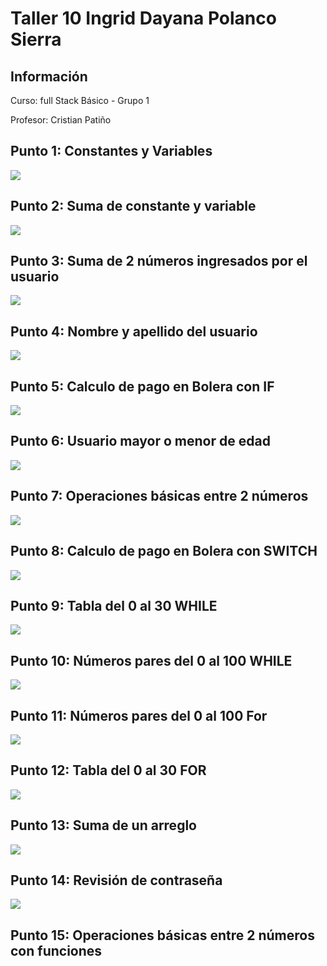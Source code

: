 <h1>Taller 10 Ingrid Dayana Polanco Sierra</h1>

<h2> Información</h2>
<p>Curso: full Stack Básico - Grupo 1 </p>
<p>Profesor: Cristian Patiño</p>

<h2> Punto 1: Constantes y Variables</h2>
<img src="./public/images/image-1.PNG">
<h2> Punto 2: Suma de constante y variable</h2>
<img src="./public/images/image-2.PNG">
<h2> Punto 3: Suma de 2 números ingresados por el usuario</h2>
<img src="./public/images/image-3.PNG">
<h2> Punto 4: Nombre y apellido del usuario</h2>
<img src="./public/images/image-4.PNG">
<h2> Punto 5: Calculo de pago en Bolera con IF</h2>
<img src="./public/images/image-5.PNG">
<h2> Punto 6: Usuario mayor o menor de edad</h2>
<img src="./public/images/image-6.PNG">
<h2> Punto 7: Operaciones básicas entre 2 números</h2>
<img src="./public/images/image-7.PNG">
<h2> Punto 8: Calculo de pago en Bolera con SWITCH</h2>
<img src="./public/images/image-8.PNG">
<h2> Punto 9: Tabla del 0 al 30 WHILE</h2>
<img src="./public/images/image-9.PNG">
<h2> Punto 10: Números pares del 0 al 100 WHILE</h2>
<img src="./public/images/image-10.PNG">
<h2> Punto 11: Números pares del 0 al 100 For</h2>
<img src="./public/images/image-11.PNG">
<h2> Punto 12: Tabla del 0 al 30 FOR</h2>
<img src="./public/images/image-12.PNG">
<h2> Punto 13: Suma de un arreglo</h2>
<img src="./public/images/image-13.PNG">
<h2> Punto 14: Revisión de contraseña</h2>
<img src="./public/images/image-14.PNG">
<h2> Punto 15: Operaciones básicas entre 2 números con funciones</h2>